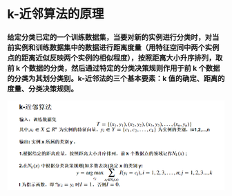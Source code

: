 
# k-近邻算法的原理

### 给定分类已定的一个训练数据集，当要对新的实例进行分类时，对当前实例和训练数据集中的数据进行距离度量（用特征空间中两个实例点的距离近似反映两个实例的相似程度），按照距离大小升序排列，取前 k 个数据的分类，然后通过特定的分类决策规则作用于前 k 个数据的分类为其划分类别。k-近邻法的三个基本要素：k 值的确定、距离的度量、分类决策规则。
![knn](../resource/knn.png)


